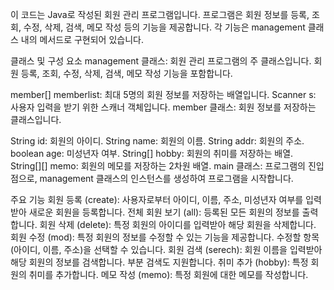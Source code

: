 이 코드는 Java로 작성된 회원 관리 프로그램입니다. 프로그램은 회원 정보를 등록, 조회, 수정, 삭제, 검색, 메모 작성 등의 기능을 제공합니다. 각 기능은 management 클래스 내의 메서드로 구현되어 있습니다.

클래스 및 구성 요소
management 클래스: 회원 관리 프로그램의 주 클래스입니다. 회원 등록, 조회, 수정, 삭제, 검색, 메모 작성 기능을 포함합니다.

member[] memberlist: 최대 5명의 회원 정보를 저장하는 배열입니다.
Scanner s: 사용자 입력을 받기 위한 스캐너 객체입니다.
member 클래스: 회원 정보를 저장하는 클래스입니다.

String id: 회원의 아이디.
String name: 회원의 이름.
String addr: 회원의 주소.
boolean age: 미성년자 여부.
String[] hobby: 회원의 취미를 저장하는 배열.
String[][] memo: 회원의 메모를 저장하는 2차원 배열.
main 클래스: 프로그램의 진입점으로, management 클래스의 인스턴스를 생성하여 프로그램을 시작합니다.

주요 기능
회원 등록 (create): 사용자로부터 아이디, 이름, 주소, 미성년자 여부를 입력받아 새로운 회원을 등록합니다.
전체 회원 보기 (all): 등록된 모든 회원의 정보를 출력합니다.
회원 삭제 (delete): 특정 회원의 아이디를 입력받아 해당 회원을 삭제합니다.
회원 수정 (mod): 특정 회원의 정보를 수정할 수 있는 기능을 제공합니다. 수정할 항목(아이디, 이름, 주소)을 선택할 수 있습니다.
회원 검색 (serech): 회원 이름을 입력받아 해당 회원의 정보를 검색합니다. 부분 검색도 지원합니다.
취미 추가 (hobby): 특정 회원의 취미를 추가합니다.
메모 작성 (memo): 특정 회원에 대한 메모를 작성합니다.
